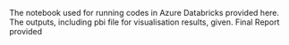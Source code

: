The notebook used for running codes in Azure Databricks provided here.
The outputs, including pbi file for visualisation results, given.
Final Report provided

